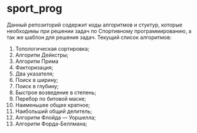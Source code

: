 # sport_prog
Данный репозиторий содержит коды алгоритмов и стуктур, которые необходимы при решении задач по Спортивному программированию, а так же шаблон для решения задач.
Текущий список алгоритмов:
1.  Топологическая сортировка;
2.  Алгоритм Дейкстры;
3.  Алгоритм Прима
4.  Факторизация;
5.  Два указателя;
6.  Поиск в ширину;
7.  Поиск в глубину;
8.  Быстрое возведение в степень;
9.  Перебор по битовой маске;
10. Наименьшее общее кратное;
11. Наибольший общий делитель;
12. Алгоритм Флойда — Уоршелла;
13. Алгоритм Форда-Беллмана;
